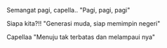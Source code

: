 Semangat pagi, capella..
"Pagi, pagi, pagi"

Siapa kita?!!
"Generasi muda, siap memimpin negeri"

Capellaa
"Menuju tak terbatas dan melampaui nya"